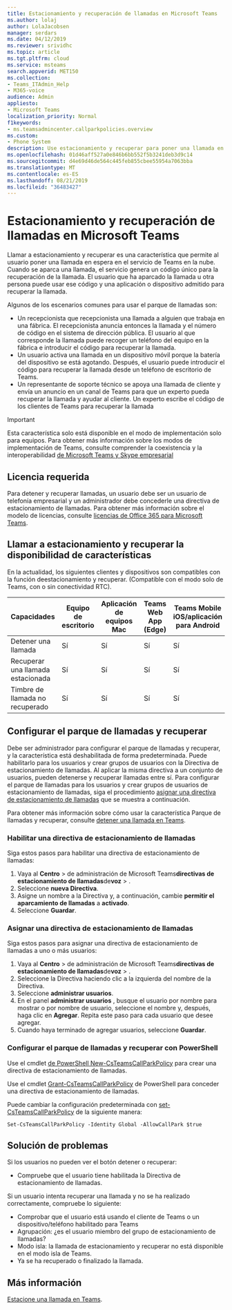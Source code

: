 ```yaml
---
title: Estacionamiento y recuperación de llamadas en Microsoft Teams
ms.author: lolaj
author: LolaJacobsen
manager: serdars
ms.date: 04/12/2019
ms.reviewer: srividhc
ms.topic: article
ms.tgt.pltfrm: cloud
ms.service: msteams
search.appverid: MET150
ms.collection:
- Teams_ITAdmin_Help
- M365-voice
audience: Admin
appliesto:
- Microsoft Teams
localization_priority: Normal
f1keywords:
- ms.teamsadmincenter.callparkpolicies.overview
ms.custom:
- Phone System
description: Use estacionamiento y recuperar para poner una llamada en espera en el servicio de Teams en la nube.
ms.openlocfilehash: 01d46aff527a0e846b6bb552f5b3241deb3d9c14
ms.sourcegitcommit: d4e69d46de564c445feb855cbee55954a7063bba
ms.translationtype: MT
ms.contentlocale: es-ES
ms.lasthandoff: 08/21/2019
ms.locfileid: "36483427"
---
```

# <a name="call-park-and-retrieve-in-microsoft-teams"></a>Estacionamiento y recuperación de llamadas en Microsoft Teams

Llamar a estacionamiento y recuperar es una característica que permite al usuario poner una llamada en espera en el servicio de Teams en la nube. Cuando se aparca una llamada, el servicio genera un código único para la recuperación de la llamada. El usuario que ha aparcado la llamada u otra persona puede usar ese código y una aplicación o dispositivo admitido para recuperar la llamada. 

Algunos de los escenarios comunes para usar el parque de llamadas son: 

- Un recepcionista que recepcionista una llamada a alguien que trabaja en una fábrica. El recepcionista anuncia entonces la llamada y el número de código en el sistema de dirección pública. El usuario al que corresponde la llamada puede recoger un teléfono del equipo en la fábrica e introducir el código para recuperar la llamada.
- Un usuario activa una llamada en un dispositivo móvil porque la batería del dispositivo se está agotando. Después, el usuario puede introducir el código para recuperar la llamada desde un teléfono de escritorio de Teams.
- Un representante de soporte técnico se apoya una llamada de cliente y envía un anuncio en un canal de Teams para que un experto pueda recuperar la llamada y ayudar al cliente. Un experto escribe el código de los clientes de Teams para recuperar la llamada

> [!IMPORTANT]
> Esta característica solo está disponible en el modo de implementación solo para equipos. Para obtener más información sobre los modos de implementación de Teams, consulte comprender la coexistencia y la interoperabilidad [de Microsoft Teams y Skype empresarial](teams-and-skypeforbusiness-coexistence-and-interoperability.md)

## <a name="license-required"></a>Licencia requerida

Para detener y recuperar llamadas, un usuario debe ser un usuario de telefonía empresarial y un administrador debe concederle una directiva de estacionamiento de llamadas. Para obtener más información sobre el modelo de licencias, consulte [licencias de Office 365 para Microsoft Teams](office-365-licensing.md).

## <a name="call-park-and-retrieve-feature-availability"></a>Llamar a estacionamiento y recuperar la disponibilidad de características

En la actualidad, los siguientes clientes y dispositivos son compatibles con la función deestacionamiento y recuperar. (Compatible con el modo solo de Teams, con o sin conectividad RTC).

| Capacidades | Equipo de escritorio | Aplicación de equipos Mac | Teams Web App (Edge) |Teams Mobile iOS/aplicación para Android | Teléfono IP de Teams | Teléfono IP de Skype empresarial |
|------------|---------------|---------------|----------------------|-----------------------------|----------------|-----------------------------|
| Detener una llamada | Sí | Sí | Sí | Sí | Próximamente| No |
| Recuperar una llamada estacionada | Sí | Sí | Sí | Sí | Próximamente| No |
| Timbre de llamada no recuperado | Sí | Sí | Sí | Sí | Próximamente| No |

## <a name="configuring-call-park-and-retrieve"></a>Configurar el parque de llamadas y recuperar

Debe ser administrador para configurar el parque de llamadas y recuperar, y la característica está deshabilitada de forma predeterminada. Puede habilitarlo para los usuarios y crear grupos de usuarios con la Directiva de estacionamiento de llamadas. Al aplicar la misma directiva a un conjunto de usuarios, pueden detenerse y recuperar llamadas entre sí. Para configurar el parque de llamadas para los usuarios y crear grupos de usuarios de estacionamiento de llamadas, siga el procedimiento [asignar una directiva de estacionamiento de llamadas](#assign-a-call-park-policy) que se muestra a continuación.

Para obtener más información sobre cómo usar la característica Parque de llamadas y recuperar, consulte [detener una llamada en Teams](https://support.office.com/article/park-a-call-in-teams-8538c063-d676-4e9a-8045-fc3b7299bb2f).

### <a name="enable-a-call-park-policy"></a>Habilitar una directiva de estacionamiento de llamadas

Siga estos pasos para habilitar una directiva de estacionamiento de llamadas:

1. Vaya al **Centro** > de administración de Microsoft Teams**directivas de estacionamiento de llamadas**de**voz** > .
2. Seleccione **nueva Directiva**.
3. Asigne un nombre a la Directiva y, a continuación, cambie **permitir el aparcamiento de llamadas** a **activado**.
4. Seleccione **Guardar**.

### <a name="assign-a-call-park-policy"></a>Asignar una directiva de estacionamiento de llamadas

Siga estos pasos para asignar una directiva de estacionamiento de llamadas a uno o más usuarios:

1. Vaya al **Centro** > de administración de Microsoft Teams**directivas de estacionamiento de llamadas**de**voz** > .
2. Seleccione la Directiva haciendo clic a la izquierda del nombre de la Directiva.
3. Seleccione **administrar usuarios**.
4. En el panel **administrar usuarios** , busque el usuario por nombre para mostrar o por nombre de usuario, seleccione el nombre y, después, haga clic en **Agregar**. Repita este paso para cada usuario que desee agregar.
5. Cuando haya terminado de agregar usuarios, seleccione **Guardar**.
 
### <a name="configure-call-park-and-retrieve-with-powershell"></a>Configurar el parque de llamadas y recuperar con PowerShell

Use el cmdlet [de PowerShell New-CsTeamsCallParkPolicy](https://docs.microsoft.com/powershell/module/skype/new-csteamscallparkpolicy?view=skype-ps) para crear una directiva de estacionamiento de llamadas.

Use el cmdlet [Grant-CsTeamsCallParkPolicy](https://docs.microsoft.com/powershell/module/skype/grant-csteamscallparkpolicy?view=skype-ps) de PowerShell para conceder una directiva de estacionamiento de llamadas.

Puede cambiar la configuración predeterminada con [set-CsTeamsCallParkPolicy](https://docs.microsoft.com/powershell/module/skype/set-csteamscallparkpolicy?view=skype-ps) de la siguiente manera:

`Set-CsTeamsCallParkPolicy -Identity Global -AllowCallPark $true`


## <a name="troubleshooting"></a>Solución de problemas

Si los usuarios no pueden ver el botón detener o recuperar: 

- Compruebe que el usuario tiene habilitada la Directiva de estacionamiento de llamadas. 

Si un usuario intenta recuperar una llamada y no se ha realizado correctamente, compruebe lo siguiente:

- Comprobar que el usuario está usando el cliente de Teams o un dispositivo/teléfono habilitado para Teams
- Agrupación: ¿es el usuario miembro del grupo de estacionamiento de llamadas?
- Modo isla: la llamada de estacionamiento y recuperar no está disponible en el modo isla de Teams.
- Ya se ha recuperado o finalizado la llamada.

## <a name="more-information"></a>Más información

[Estacione una llamada en Teams](https://support.office.com/article/park-a-call-in-teams-8538c063-d676-4e9a-8045-fc3b7299bb2f).